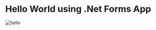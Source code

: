 # Hello World using .Net Forms App

![hello](https://user-images.githubusercontent.com/32667635/96471532-1213c780-124d-11eb-93bf-883de9947621.JPG)
